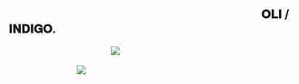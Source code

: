 ## 　　　　 　　　　 　　　　 　　　　 　　　　 𝐎𝐋𝐈 / 𝐈𝐍𝐃𝐈𝐆𝐎.
                 
  　　　　 　　　　 　　　　 ![](https://komarev.com/ghpvc/?username=SURV1VALH0RROR&label=PROFILE+VIEWS&color=ff0000)

　　　　 　　　　 ![](https://file.garden/ZmtEuA_82UkbgtiL/my%20friends%20png.png)

